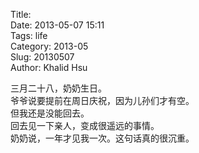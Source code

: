 Title:     
Date: 2013-05-07 15:11    
Tags: life    
Category: 2013-05    
Slug:  20130507     
Author: Khalid Hsu    
    
三月二十八，奶奶生日。    
爷爷说要提前在周日庆祝，因为儿孙们才有空。    
但我还是没能回去。    
回去见一下亲人，变成很遥远的事情。    
奶奶说，一年才见我一次。这句话真的很沉重。    
    
  
  
